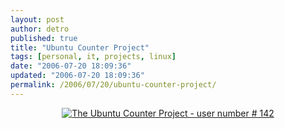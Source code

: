 ```yaml
---
layout: post
author: detro
published: true
title: "Ubuntu Counter Project"
tags: [personal, it, projects, linux]
date: "2006-07-20 18:09:36"
updated: "2006-07-20 18:09:36"
permalink: /2006/07/20/ubuntu-counter-project/
---
```


<div align="center"><a href="http://ubuntucounter.geekosophical.net" title="The Ubuntu Counter Project - user number # 142"><img src="http://ubuntucounter.geekosophical.net/img/ubuntu-blogger.php?user=142" alt="The Ubuntu Counter Project - user number # 142" /></a><a></a></div>
